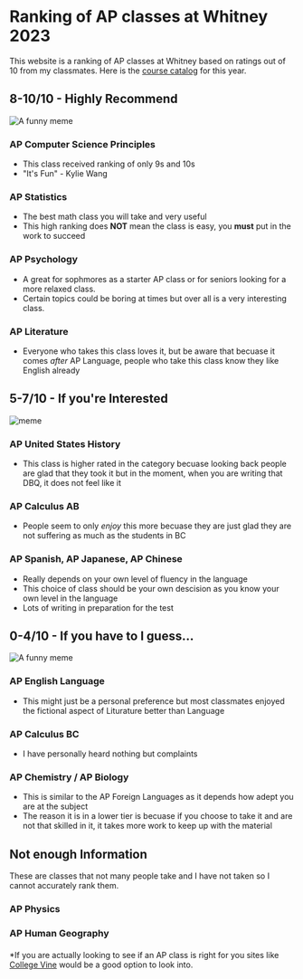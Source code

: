 # Ranking of AP classes at Whitney 2023
This website is a ranking of AP classes at Whitney based on ratings out of 10 from my classmates. Here is the [course catalog](https://4.files.edl.io/c55b/07/06/23/163948-12684ae2-ceb9-485d-aba6-57f14e48a8ae.pdf) for this year.
## 8-10/10 - Highly Recommend
![A funny meme](https://encrypted-tbn0.gstatic.com/images?q=tbn:ANd9GcQC5MpW1YSzkMuV9C5SjHqo2M9MLB7gccgXTfIyQA7CElpsRrucI772yk6Odrztx9IhoIQ&usqp=CAU)
### AP Computer Science Principles
- This class received ranking of only 9s and 10s
- "It's Fun" - Kylie Wang
### AP Statistics
- The best math class you will take and very useful
- This high ranking does **NOT** mean the class is easy, you **must** put in the work to succeed
### AP Psychology 
- A great for sophmores as a starter AP class or for seniors looking for a more relaxed class.
- Certain topics could be boring at times but over all is a very interesting class.
### AP Literature
- Everyone who takes this class loves it, but be aware that becuase it comes *after* AP Language, people who take this class know they like English already
## 5-7/10 - If you're Interested
![meme](https://i.imgur.com/9Zv4WMv.png)
### AP United States History
- This class is higher rated in the category becuase looking back people are glad that they took it but in the moment, when you are writing that DBQ, it does not feel like it
### AP Calculus AB
- People seem to only *enjoy* this more becuase they are just glad they are not suffering as much as the students in BC
### AP Spanish, AP Japanese, AP Chinese
- Really depends on your own level of fluency in the language
- This choice of class should be your own descision as you know your own level in the language
- Lots of writing in preparation for the test 
## 0-4/10 - If you have to I guess...
![A funny meme](https://i.imgflip.com/5qc4h8.jpg)
### AP English Language
- This might just be a personal preference but most classmates enjoyed the fictional aspect of Liturature better than Language
### AP Calculus BC
- I have personally heard nothing but complaints
### AP Chemistry / AP Biology
- This is similar to the AP Foreign Languages as it depends how adept you are at the subject
- The reason it is in a lower tier is becuase if you choose to take it and are not that skilled in it, it takes more work to keep up with the material
## Not enough Information
These are classes that not many people take and I have not taken so I cannot accurately rank them.
### AP Physics
### AP Human Geography
####  
*If you are actually looking to see if an AP class is right for you sites like [College Vine](https://blog.collegevine.com/ap-classes-ranked-by-difficulty) would be a good option to look into.
